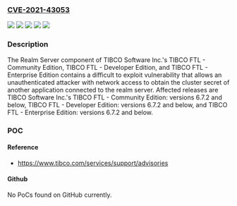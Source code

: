 ### [CVE-2021-43053](https://cve.mitre.org/cgi-bin/cvename.cgi?name=CVE-2021-43053)
![](https://img.shields.io/static/v1?label=Product&message=TIBCO%20FTL%20-%20Community%20Edition&color=blue)
![](https://img.shields.io/static/v1?label=Product&message=TIBCO%20FTL%20-%20Developer%20Edition&color=blue)
![](https://img.shields.io/static/v1?label=Product&message=TIBCO%20FTL%20-%20Enterprise%20Edition&color=blue)
![](https://img.shields.io/static/v1?label=Version&message=%3C%3D%206.7.2%20&color=brighgreen)
![](https://img.shields.io/static/v1?label=Vulnerability&message=Successful%20execution%20of%20this%20vulnerability%20can%20result%20in%20an%20attacker%20gaining%20full%20access%20to%20communication%20on%20an%20existing%20eFTL%20channel%20on%20the%20affected%20system.&color=brighgreen)

### Description

The Realm Server component of TIBCO Software Inc.'s TIBCO FTL - Community Edition, TIBCO FTL - Developer Edition, and TIBCO FTL - Enterprise Edition contains a difficult to exploit vulnerability that allows an unauthenticated attacker with network access to obtain the cluster secret of another application connected to the realm server. Affected releases are TIBCO Software Inc.'s TIBCO FTL - Community Edition: versions 6.7.2 and below, TIBCO FTL - Developer Edition: versions 6.7.2 and below, and TIBCO FTL - Enterprise Edition: versions 6.7.2 and below.

### POC

#### Reference
- https://www.tibco.com/services/support/advisories

#### Github
No PoCs found on GitHub currently.

